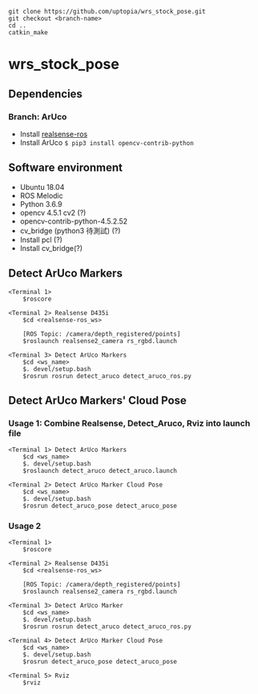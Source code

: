 ```
git clone https://github.com/uptopia/wrs_stock_pose.git
git checkout <branch-name>
cd ..
catkin_make
```
# wrs_stock_pose

## Dependencies
### Branch: ArUco
* Install [realsense-ros](https://github.com/IntelRealSense/realsense-ros)
* Install ArUco `$ pip3 install opencv-contrib-python`

## Software environment
* Ubuntu 18.04
* ROS Melodic
* Python 3.6.9
* opencv 4.5.1 cv2 (?)
* opencv-contrib-python-4.5.2.52
* cv_bridge (python3 待測試) (?)
* Install pcl (?)
* Install cv_bridge(?)

## Detect ArUco Markers

```
<Terminal 1>
    $roscore

<Terminal 2> Realsense D435i
    $cd <realsense-ros_ws>

    [ROS Topic: /camera/depth_registered/points]
    $roslaunch realsense2_camera rs_rgbd.launch
 
<Terminal 3> Detect ArUco Markers
    $cd <ws_name>
    $. devel/setup.bash
    $rosrun rosrun detect_aruco detect_aruco_ros.py
```

## Detect ArUco Markers' Cloud Pose

### Usage 1: Combine Realsense, Detect_Aruco, Rviz into launch file
```
<Terminal 1> Detect ArUco Markers
    $cd <ws_name>
    $. devel/setup.bash
    $roslaunch detect_aruco detect_aruco.launch

<Terminal 2> Detect ArUco Marker Cloud Pose
    $cd <ws_name>
    $. devel/setup.bash
    $rosrun detect_aruco_pose detect_aruco_pose
```

### Usage 2
```
<Terminal 1>
    $roscore

<Terminal 2> Realsense D435i
    $cd <realsense-ros_ws>

    [ROS Topic: /camera/depth_registered/points]
    $roslaunch realsense2_camera rs_rgbd.launch
 
<Terminal 3> Detect ArUco Marker
    $cd <ws_name>
    $. devel/setup.bash
    $rosrun rosrun detect_aruco detect_aruco_ros.py

<Terminal 4> Detect ArUco Marker Cloud Pose
    $cd <ws_name>
    $. devel/setup.bash
    $rosrun detect_aruco_pose detect_aruco_pose

<Terminal 5> Rviz
    $rviz
```